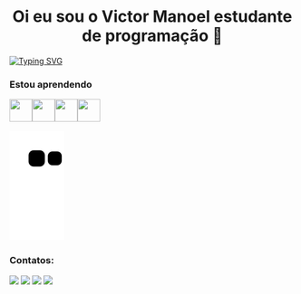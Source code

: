 <h1 align="center">Oi eu sou o Victor Manoel estudante de programação 🖖</h1>

[![Typing SVG](https://readme-typing-svg.herokuapp.com?color=1B8C17&center=falso&vCenter=falso&lines=-+%F0%9F%A7%91%E2%80%8D%F0%9F%8E%93Desenvolvimento+de+Sistemas+;-+%F0%9F%93%98Python+Fluente)](https://git.io/typing-svg)

### Estou aprendendo


<img src="https://cdn.jsdelivr.net/gh/devicons/devicon/icons/python/python-original.svg" width="40" height="40"/><img src="https://cdn.jsdelivr.net/gh/devicons/devicon/icons/mysql/mysql-original.svg" width="40" height="40"/><img src="https://cdn.jsdelivr.net/gh/devicons/devicon/icons/html5/html5-original.svg" width="40" height="40"/><img src="https://cdn.jsdelivr.net/gh/devicons/devicon/icons/css3/css3-original.svg" width="40" height="40"/>    
                  
![Snake animation](https://github.com/mvictorsilva/mvictorsilva/blob/output/github-contribution-grid-snake.svg)

### Contatos:

<div>
<a href="https://discord.gg/CRNcWFXG" target="_blank"><img src="https://img.shields.io/badge/Discord-7289DA?style=for-the-badge&logo=discord&logoColor=white" target="_blank"></a>
<a href="https://www.instagram.com/victor_alvesilva/" target="_blank"><img src="https://img.shields.io/badge/-Instagram-%23E4405F?style=for-the-badge&logo=instagram&logoColor=white" target="_blank"></a>
<a href = "mailto:victormanoel@pydev.com.br"><img src="https://img.shields.io/badge/Gmail-D14836?style=for-the-badge&logo=gmail&logoColor=white" target="_blank"></a>
<a href="https://www.linkedin.com/in/victormanoel-pydev/" target="_blank"><img src="https://img.shields.io/badge/-LinkedIn-%230077B5?style=for-the-badge&logo=linkedin&logoColor=white" target="_blank"></a>   
</div>
